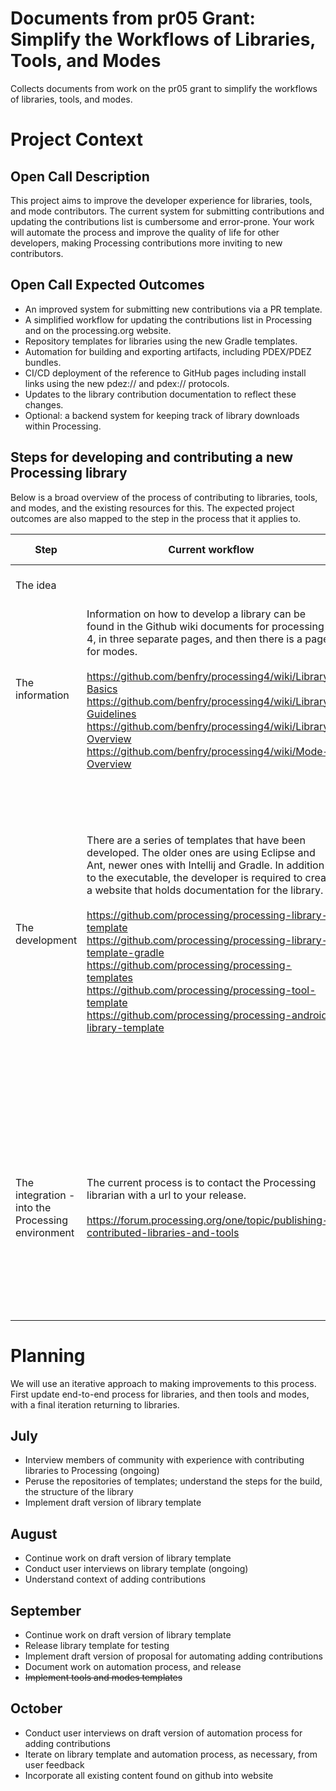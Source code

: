# Documents from pr05 Grant: Simplify the Workflows of Libraries, Tools, and Modes

Collects documents from work on the pr05 grant to simplify the workflows of libraries, tools, and modes.


# Project Context

## Open Call Description

This project aims to improve the developer experience for libraries, tools, and mode contributors. The current system for submitting contributions and updating the contributions list is cumbersome and error-prone. Your work will automate the process and improve the quality of life for other developers, making Processing contributions more inviting to new contributors.


## Open Call Expected Outcomes
- An improved system for submitting new contributions via a PR template.
- A simplified workflow for updating the contributions list in Processing and on the processing.org website.
- Repository templates for libraries using the new Gradle templates.
- Automation for building and exporting artifacts, including PDEX/PDEZ bundles.
- CI/CD deployment of the reference to GitHub pages including install links using the new pdez:// and pdex:// protocols.
- Updates to the library contribution documentation to reflect these changes.
- Optional: a backend system for keeping track of library downloads within Processing.


## Steps for developing and contributing a new Processing library

Below is a broad overview of the process of contributing to libraries, tools, and modes, and the existing resources for this. The expected project outcomes are also mapped to the step in the process that it applies to.

| Step | Current workflow | Expected Outcomes | Notes |
|------|------------------|-------------------|-------|
| The idea | | | An invitation on the website? |
|The information | Information on how to develop a library can be found in the Github wiki documents for processing 4, in three separate pages, and then there is a page for modes. <br><br> https://github.com/benfry/processing4/wiki/Library-Basics <br> https://github.com/benfry/processing4/wiki/Library-Guidelines  <br> https://github.com/benfry/processing4/wiki/Library-Overview  <br> https://github.com/benfry/processing4/wiki/Mode-Overview | <ul><li>Updates to the library contribution documentation to reflect changes.</ul> | Update information, with an eye on intuitive organization, and the needs of our broad audience. Potentially also put on website. |
| The development | There are a series of templates that have been developed. The older ones are using Eclipse and Ant, newer ones with Intellij and Gradle. In addition to the executable, the developer is required to create a website that holds documentation for the library. <br><br> https://github.com/processing/processing-library-template <br> https://github.com/processing/processing-library-template-gradle <br> https://github.com/processing/processing-templates <br> https://github.com/processing/processing-tool-template <br> https://github.com/processing/processing-android-library-template | <ul><li>Repository templates for libraries using the new Gradle templates. <li>Automation for building and exporting artifacts, including PDEX/PDEZ bundles. <li>CI/CD deployment of the reference to GitHub pages including install links using the new pdez:// and pdex:// protocols.</ul> | Try to make template straightforward to follow by beginner. Don't shy away from learning opportunities; don't patronize the user. <br><br> PDEX bundles allow for the possibility of installing libraries in other ways other than the contributions manager, for example on the library's documentation pages. |
| The integration - into the Processing environment | The current process is to contact the Processing librarian with a url to your release. <br><br> https://forum.processing.org/one/topic/publishing-contributed-libraries-and-tools | <ul><li>An improved system for submitting new contributions via a PR template. <li>A simplified workflow for updating the contributions list in Processing and on the processing.org website.</ul> | Develop automated pipeline where possible. Reduce workload on Processing librarian. |


# Planning

We will use an iterative approach to making improvements to this process. First update end-to-end process for libraries, and then tools and modes, with a final iteration returning to libraries.
 
## July
- Interview members of community with experience with contributing libraries to Processing (ongoing)
- Peruse the repositories of templates; understand the steps for the build, the structure of the library
- Implement draft version of library template

## August
- Continue work on draft version of library template
- Conduct user interviews on library template (ongoing)
- Understand context of adding contributions

## September
- Continue work on draft version of library template
- Release library template for testing
- Implement draft version of proposal for automating adding contributions
- Document work on automation process, and release
- ~~Implement tools and modes templates~~

## October
- Conduct user interviews on draft version of automation process for adding contributions
- Iterate on library template and automation process, as necessary, from user feedback
- Incorporate all existing content found on github into website
